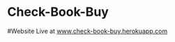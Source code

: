 # Check-Book-Buy

#Website Live at <a href="www.check-book-buy.herokuapp.com">www.check-book-buy.herokuapp.com</a>
